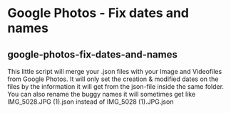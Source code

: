 # Google Photos - Fix dates and names
## google-photos-fix-dates-and-names
This little script will merge your .json files with your Image and Videofiles from Google Photos. It will only set the creation &amp; modified dates on the files by the information it will get from the json-file inside the same folder. You can also rename the buggy names it will sometimes get like IMG_5028.JPG (1).json instead of IMG_5028 (1).JPG.json
